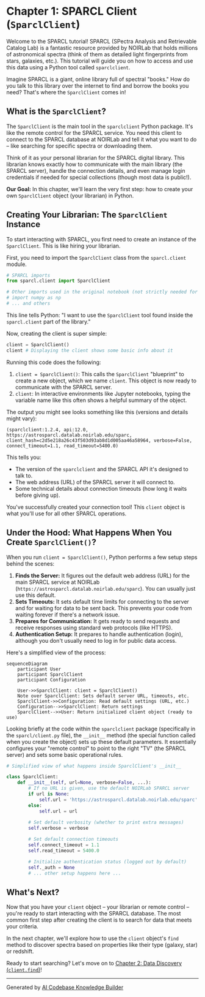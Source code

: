 # Chapter 1: SPARCL Client (`SparclClient`)

Welcome to the SPARCL tutorial! SPARCL (SPectra Analysis and Retrievable Catalog Lab) is a fantastic resource provided by NOIRLab that holds millions of astronomical spectra (think of them as detailed light fingerprints from stars, galaxies, etc.). This tutorial will guide you on how to access and use this data using a Python tool called `sparclclient`.

Imagine SPARCL is a giant, online library full of spectral "books." How do you talk to this library over the internet to find and borrow the books you need? That's where the `SparclClient` comes in!

## What is the `SparclClient`?

The `SparclClient` is the main tool in the `sparclclient` Python package. It's like the remote control for the SPARCL service. You need this client to connect to the SPARCL database at NOIRLab and tell it what you want to do – like searching for specific spectra or downloading them.

Think of it as your personal librarian for the SPARCL digital library. This librarian knows exactly how to communicate with the main library (the SPARCL server), handle the connection details, and even manage login credentials if needed for special collections (though most data is public!).

**Our Goal:** In this chapter, we'll learn the very first step: how to create your own `SparclClient` object (your librarian) in Python.

## Creating Your Librarian: The `SparclClient` Instance

To start interacting with SPARCL, you first need to create an instance of the `SparclClient`. This is like hiring your librarian.

First, you need to import the `SparclClient` class from the `sparcl.client` module.

```python
# SPARCL imports
from sparcl.client import SparclClient

# Other imports used in the original notebook (not strictly needed for this step)
# import numpy as np
# ... and others
```

This line tells Python: "I want to use the `SparclClient` tool found inside the `sparcl.client` part of the library."

Now, creating the client is super simple:

```python
client = SparclClient()
client # Displaying the client shows some basic info about it
```

Running this code does the following:
1.  `client = SparclClient()`: This calls the `SparclClient` "blueprint" to create a new object, which we name `client`. This object is now ready to communicate with the SPARCL server.
2.  `client`: In interactive environments like Jupyter notebooks, typing the variable name like this often shows a helpful summary of the object.

The output you might see looks something like this (versions and details might vary):

```text
(sparclclient:1.2.4, api:12.0, https://astrosparcl.datalab.noirlab.edu/sparc, client_hash=c2d5e218a26c43f503d93ab8d1d005aa46a58964, verbose=False, connect_timeout=1.1, read_timeout=5400.0)
```

This tells you:
*   The version of the `sparclclient` and the SPARCL API it's designed to talk to.
*   The web address (URL) of the SPARCL server it will connect to.
*   Some technical details about connection timeouts (how long it waits before giving up).

You've successfully created your connection tool! This `client` object is what you'll use for all other SPARCL operations.

## Under the Hood: What Happens When You Create `SparclClient()`?

When you run `client = SparclClient()`, Python performs a few setup steps behind the scenes:

1.  **Finds the Server:** It figures out the default web address (URL) for the main SPARCL service at NOIRLab (`https://astrosparcl.datalab.noirlab.edu/sparc`). You can usually just use this default.
2.  **Sets Timeouts:** It sets default time limits for connecting to the server and for waiting for data to be sent back. This prevents your code from waiting forever if there's a network issue.
3.  **Prepares for Communication:** It gets ready to send requests and receive responses using standard web protocols (like HTTPS).
4.  **Authentication Setup:** It prepares to handle authentication (login), although you don't usually need to log in for public data access.

Here's a simplified view of the process:

```mermaid
sequenceDiagram
    participant User
    participant SparclClient
    participant Configuration

    User->>SparclClient: client = SparclClient()
    Note over SparclClient: Sets default server URL, timeouts, etc.
    SparclClient->>Configuration: Read default settings (URL, etc.)
    Configuration-->>SparclClient: Return settings
    SparclClient-->>User: Return initialized client object (ready to use)
```

Looking briefly at the code within the `sparclclient` package (specifically in the `sparcl/client.py` file), the `__init__` method (the special function called when you create the object) sets up these default parameters. It essentially configures your "remote control" to point to the right "TV" (the SPARCL server) and sets some basic operational rules.

```python
# Simplified view of what happens inside SparclClient's __init__

class SparclClient:
    def __init__(self, url=None, verbose=False, ...):
        # If no URL is given, use the default NOIRLab SPARCL server
        if url is None:
            self.url = 'https://astrosparcl.datalab.noirlab.edu/sparc'
        else:
            self.url = url
        
        # Set default verbosity (whether to print extra messages)
        self.verbose = verbose

        # Set default connection timeouts
        self.connect_timeout = 1.1 
        self.read_timeout = 5400.0

        # Initialize authentication status (logged out by default)
        self._auth = None 
        # ... other setup happens here ...
```

## What's Next?

Now that you have your `client` object – your librarian or remote control – you're ready to start interacting with the SPARCL database. The most common first step after creating the client is to search for data that meets your criteria.

In the next chapter, we'll explore how to use the `client` object's `find` method to discover spectra based on properties like their type (galaxy, star) or redshift.

Ready to start searching? Let's move on to [Chapter 2: Data Discovery (`client.find`)](02_data_discovery___client_find___.md)!

---

Generated by [AI Codebase Knowledge Builder](https://github.com/The-Pocket/Tutorial-Codebase-Knowledge)